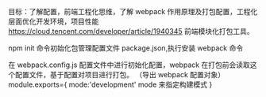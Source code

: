 目标：了解配置，前端工程化思维，了解 webpack 作用原理及打包配置，工程化层面优化开发环境，项目性能
https://cloud.tencent.com/developer/article/1940345
前端模块化打包工具。

<!-- 安装 -->

npm init 命令初始化包管理配置文件 package.json,执行安装 webpack 命令

<!-- 配置 -->

在 webpack.config.js 配置文件中进行初始化配置，webpack 在打包前会读取这个配置文件，基于配置对项目进行打包。
（导出 webpack 配置对象）
module.exports={
mode:'development' mode 来指定构建模式
}
